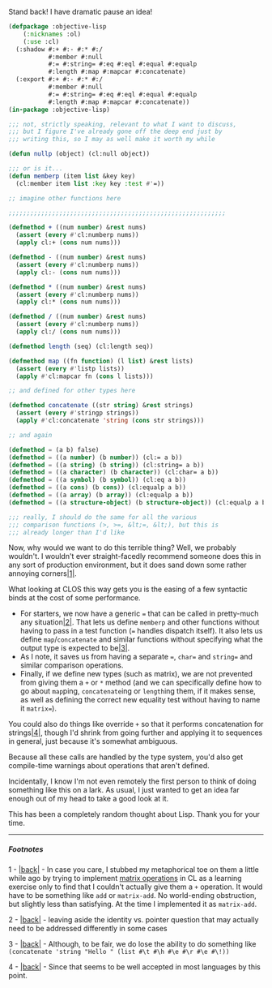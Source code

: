 Stand back! I have dramatic pause an idea!

```lisp
(defpackage :objective-lisp
    (:nicknames :ol)
    (:use :cl)
  (:shadow #:+ #:- #:* #:/ 
           #:member #:null
           #:= #:string= #:eq #:eql #:equal #:equalp
           #:length #:map #:mapcar #:concatenate)
  (:export #:+ #:- #:* #:/ 
           #:member #:null
           #:= #:string= #:eq #:eql #:equal #:equalp
           #:length #:map #:mapcar #:concatenate))
(in-package :objective-lisp)

;;; not, strictly speaking, relevant to what I want to discuss,
;;; but I figure I've already gone off the deep end just by
;;; writing this, so I may as well make it worth my while

(defun nullp (object) (cl:null object))

;;; or is it...
(defun memberp (item list &key key)
  (cl:member item list :key key :test #'=))

;; imagine other functions here

;;;;;;;;;;;;;;;;;;;;;;;;;;;;;;;;;;;;;;;;;;;;;;;;;;;;;;;;;;;;

(defmethod + ((num number) &rest nums)
  (assert (every #'cl:numberp nums))
  (apply cl:+ (cons num nums)))

(defmethod - ((num number) &rest nums)
  (assert (every #'cl:numberp nums))
  (apply cl:- (cons num nums)))

(defmethod * ((num number) &rest nums)
  (assert (every #'cl:numberp nums))
  (apply cl:* (cons num nums)))

(defmethod / ((num number) &rest nums)
  (assert (every #'cl:numberp nums))
  (apply cl:/ (cons num nums)))

(defmethod length (seq) (cl:length seq))

(defmethod map ((fn function) (l list) &rest lists)
  (assert (every #'listp lists))
  (apply #'cl:mapcar fn (cons l lists)))

;; and defined for other types here

(defmethod concatenate ((str string) &rest strings)
  (assert (every #'stringp strings))
  (apply #'cl:concatenate 'string (cons str strings)))

;; and again

(defmethod = (a b) false)
(defmethod = ((a number) (b number)) (cl:= a b))
(defmethod = ((a string) (b string)) (cl:string= a b))
(defmethod = ((a character) (b character)) (cl:char= a b))
(defmethod = ((a symbol) (b symbol)) (cl:eq a b))
(defmethod = ((a cons) (b cons)) (cl:equalp a b))
(defmethod = ((a array) (b array)) (cl:equalp a b))
(defmethod = ((a structure-object) (b structure-object)) (cl:equalp a b))

;;; really, I should do the same for all the various
;;; comparison functions (>, >=, &lt;=, &lt;), but this is
;;; already longer than I'd like
```

Now, why would we want to do this terrible thing? Well, we probably wouldn't. I wouldn't ever straight-facedly recommend someone does this in any sort of production environment, but it does sand down some rather annoying corners<a name="note-Fri-Nov-04-235357EDT-2011"></a>[|1|](#foot-Fri-Nov-04-235357EDT-2011).

What looking at CLOS this way gets you is the easing of a few syntactic binds at the cost of some performance.



-   For starters, we now have a generic `=` that can be called in pretty-much any situation<a name="note-Sat-Nov-05-000146EDT-2011"></a>[|2|](#foot-Sat-Nov-05-000146EDT-2011). That lets us define `memberp` and other functions without having to pass in a test function (`=` handles dispatch itself). It also lets us define `map`/`concatenate` and similar functions without specifying what the output type is expected to be<a name="note-Sat-Nov-05-000434EDT-2011"></a>[|3|](#foot-Sat-Nov-05-000434EDT-2011). 
-   As I note, it saves us from having a separate `=`, `char=` and `string=` and similar comparison operations. 
-   Finally, if we define new types (such as matrix), we are not prevented from giving them a `+` or `*` method (and we can specifically define how to go about `map`ping, `concatenate`ing or `length`ing them, if it makes sense, as well as defining the correct new equality test without having to name it `matrix=`).



You could also do things like override `+` so that it performs concatenation for strings<a name="note-Sat-Nov-05-001019EDT-2011"></a>[|4|](#foot-Sat-Nov-05-001019EDT-2011), though I'd shrink from going further and applying it to sequences in general, just because it's somewhat ambiguous. 

Because all these calls are handled by the type system, you'd also get compile-time warnings about operations that aren't defined.

Incidentally, I know I'm not even remotely the first person to think of doing something like this on a lark. As usual, I just wanted to get an idea far enough out of my head to take a good look at it. 

This has been a completely random thought about Lisp. Thank you for your time.

* * *
##### Footnotes

1 - <a name="foot-Fri-Nov-04-235357EDT-2011"></a>[|back|](#note-Fri-Nov-04-235357EDT-2011) - In case you care, I stubbed my metaphorical toe on them a little while ago by trying to implement [matrix operations](http://en.wikipedia.org/wiki/Matrix_(mathematics)#Basic_operations) in CL as a learning exercise only to find that I couldn't actually give them a `+` operation. It would have to be something like `add` or `matrix-add`. No world-ending obstruction, but slightly less than satisfying. At the time I implemented it as `matrix-add`.


2 - <a name="foot-Sat-Nov-05-000146EDT-2011"></a>[|back|](#note-Sat-Nov-05-000146EDT-2011) - leaving aside the identity vs. pointer question that may actually need to be addressed differently in some cases


3 - <a name="foot-Sat-Nov-05-000434EDT-2011"></a>[|back|](#note-Sat-Nov-05-000434EDT-2011) - Although, to be fair, we do lose the ability to do something like `(concatenate 'string "Hello " (list #\t #\h #\e #\r #\e #\!))`


4 - <a name="foot-Sat-Nov-05-001019EDT-2011"></a>[|back|](#note-Sat-Nov-05-001019EDT-2011) - Since that seems to be well accepted in most languages by this point.
